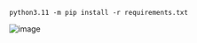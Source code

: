 
`python3.11 -m pip install -r requirements.txt`

![image](https://github.com/ibm-developer-skills-network/smbqd-AI-Form-Filler/assets/121966646/3c5221b0-d6a8-4fed-a425-e7197bada57b)

